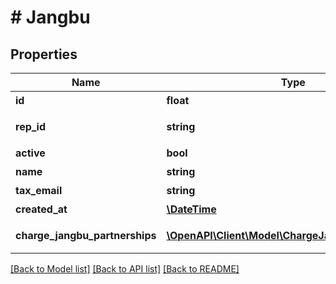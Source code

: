 # # Jangbu

## Properties

Name | Type | Description | Notes
------------ | ------------- | ------------- | -------------
**id** | **float** | 장부사번호 |
**rep_id** | **string** | 장부사 아이디 |
**active** | **bool** | 유효성여부 |
**name** | **string** | 장부사명 |
**tax_email** | **string** | 과금 이메일 |
**created_at** | [**\DateTime**](\DateTime.md) | 생성일자 |
**charge_jangbu_partnerships** | [**\OpenAPI\Client\Model\ChargeJangbuPartnership[]**](ChargeJangbuPartnership.md) | 계좌통합서비스 정보목록 | [optional]

[[Back to Model list]](../../README.md#models) [[Back to API list]](../../README.md#endpoints) [[Back to README]](../../README.md)
